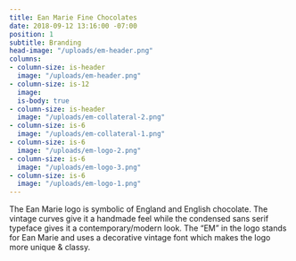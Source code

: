 ```yaml
---
title: Ean Marie Fine Chocolates
date: 2018-09-12 13:16:00 -07:00
position: 1
subtitle: Branding
head-image: "/uploads/em-header.png"
columns:
- column-size: is-header
  image: "/uploads/em-header.png"
- column-size: is-12
  image: 
  is-body: true
- column-size: is-header
  image: "/uploads/em-collateral-2.png"
- column-size: is-6
  image: "/uploads/em-collateral-1.png"
- column-size: is-6
  image: "/uploads/em-logo-2.png"
- column-size: is-6
  image: "/uploads/em-logo-3.png"
- column-size: is-6
  image: "/uploads/em-logo-1.png"
---
```


The Ean Marie logo is symbolic of England and English chocolate. The vintage curves give it a handmade feel while the condensed sans serif typeface gives it a contemporary/modern look. The “EM” in the logo stands for Ean Marie and uses a decorative vintage font which makes the logo more unique & classy.